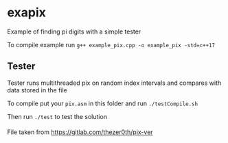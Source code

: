 # exapix
Example of finding pi digits with a simple tester  
  
To compile example run `g++ example_pix.cpp -o example_pix -std=c++17`

## Tester
Tester runs multithreaded pix on random index intervals and compares with data stored in the file  
  
To compile put your `pix.asm` in this folder and run `./testCompile.sh`  
  
Then run `./test` to test the solution

####
File taken from https://gitlab.com/thezer0th/pix-ver
